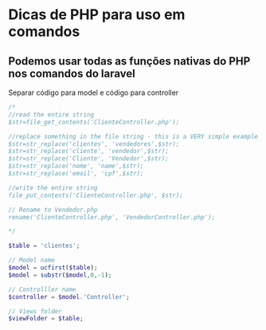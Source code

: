 # Dicas de PHP para uso em comandos

## Podemos usar todas as funções nativas do PHP nos comandos do laravel

Separar código para model e código para controller
```php
/*
//read the entire string
$str=file_get_contents('ClienteController.php');

//replace something in the file string - this is a VERY simple example
$str=str_replace('clientes', 'vendedores',$str);
$str=str_replace('cliente', 'vendedor',$str);
$str=str_replace('Cliente', 'Vendedor',$str);
$str=str_replace('nome', 'name',$str);
$str=str_replace('email', 'cpf',$str);

//write the entire string
file_put_contents('ClienteController.php', $str);

// Rename to Vendedor.php
rename('ClienteController.php', 'VendedorController.php');

*/

$table = 'clientes';

// Model name
$model = ucfirst($table);
$model = substr($model,0,-1);

// Controlller name
$controller = $model.'Controller';

// Views folder
$viewFolder = $table;
```

